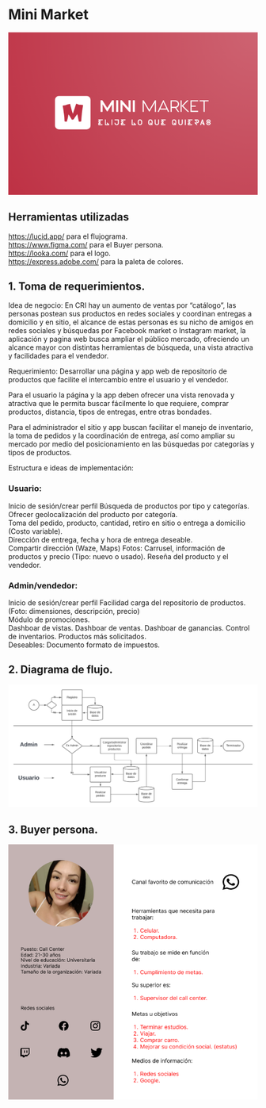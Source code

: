 # Mini Market

<img src="https://github.com/AndrjsM/Market-Place/blob/main/Logo_Mini_Market.png" />

## Herramientas utilizadas
https://lucid.app/ para el flujograma.<br>
https://www.figma.com/ para el Buyer persona.<br>
https://looka.com/ para el logo.<br>
https://express.adobe.com/ para la paleta de colores.<br>

## **1. Toma de requerimientos.**
Idea de negocio: En CRI hay un aumento de ventas por “catálogo”, las personas postean sus productos en redes sociales y coordinan entregas a domicilio y en sitio, el alcance de estas personas es su nicho de amigos en redes sociales y búsquedas por Facebook market o Instagram market, la aplicación y pagina web busca ampliar el público mercado, ofreciendo un alcance mayor con distintas herramientas de búsqueda, una vista atractiva y facilidades para el vendedor.

Requerimiento: Desarrollar una página y app web de repositorio de productos que facilite el intercambio entre el usuario y el vendedor. 

Para el usuario la página y la app deben ofrecer una vista renovada y atractiva que le permita buscar fácilmente lo que requiere, comprar productos, distancia, tipos de entregas, entre otras bondades. 

Para el administrador el sitio y app buscan facilitar el manejo de inventario, la toma de pedidos y la coordinación de entrega, así como ampliar su mercado por medio del posicionamiento en las búsquedas por categorías y tipos de productos.  
 
Estructura e ideas de implementación: 
 
### Usuario: 
Inicio de sesión/crear perfil 
Búsqueda de productos por tipo y categorías. 
Ofrecer geolocalización del producto por categoría.  
Toma del pedido, producto, cantidad, retiro en sitio o entrega a domicilio (Costo variable).  
Dirección de entrega, fecha y hora de entrega deseable.  
Compartir dirección (Waze, Maps) 
Fotos: Carrusel, información de productos y precio (Tipo: nuevo o usado). 
Reseña del producto y el vendedor. 

### Admin/vendedor: 
Inicio de sesión/crear perfil 
Facilidad carga del repositorio de productos. (Foto: dimensiones, descripción, precio)  
Módulo de promociones.  
Dashboar de vistas. 
Dashboar de ventas. 
Dashboar de ganancias. 
Control de inventarios. 
Productos más solicitados.  
Deseables: Documento formato de impuestos. 

## **2. Diagrama de flujo.**
<img src="https://github.com/AndrjsM/Market-Place/blob/main/Market%20Place.png" />

## **3. Buyer persona.**
<img src="https://github.com/AndrjsM/Market-Place/blob/main/Android%20Large%20-%201.png" />
